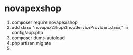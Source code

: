 # novapexshop
1. composer require novapex/shop
2. add class "novapex\Shop\ShopServiceProvider::class," in config/app.php
3. composer dump-autoload
4. php artisan migrate
5.  
